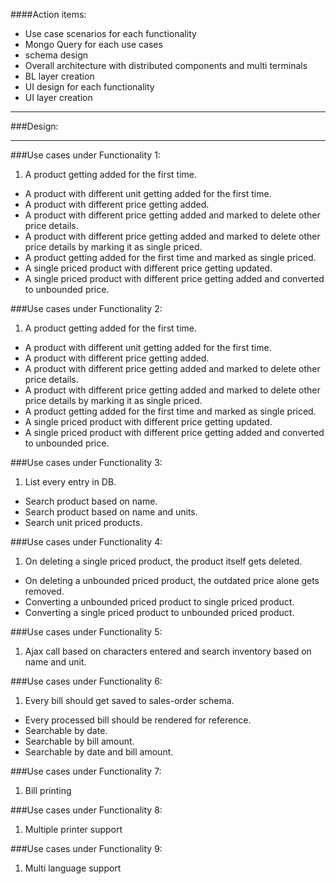 [tick]: https://raw.github.com/retalemine/roadmap/master/images/tick-16x12.png "Done"

####Action items:
* Use case scenarios for each functionality
* Mongo Query for each use cases
* schema design
* Overall architecture with distributed components and multi terminals
* BL layer creation
* UI design for each functionality
* UI layer creation

---
###Design:

---
###Use cases under Functionality 1:
1. A product getting added for the first time.
* A product with different unit getting added for the first time.
* A product with different price getting added.
* A product with different price getting added and marked to delete other price details.
* A product with different price getting added and marked to delete other price details by marking it as single priced. 
* A product getting added for the first time and marked as single priced.
* A single priced product with different price getting updated.
* A single priced product with different price getting added and converted to unbounded price.

###Use cases under Functionality 2:
1. A product getting added for the first time.
* A product with different unit getting added for the first time.
* A product with different price getting added.
* A product with different price getting added and marked to delete other price details.
* A product with different price getting added and marked to delete other price details by marking it as single priced. 
* A product getting added for the first time and marked as single priced.
* A single priced product with different price getting updated.
* A single priced product with different price getting added and converted to unbounded price.

###Use cases under Functionality 3:
1. List every entry in DB.
* Search product based on name.
* Search product based on name and units.
* Search unit priced products.

###Use cases under Functionality 4:
1. On deleting a single priced product, the product itself gets deleted.
* On deleting a unbounded priced product, the outdated price alone gets removed.
* Converting a unbounded priced product to single priced product.
* Converting a single priced product to unbounded priced product.

###Use cases under Functionality 5:
1. Ajax call based on characters entered and search inventory based on name and unit.

###Use cases under Functionality 6:
1. Every bill should get saved to sales-order schema.
* Every processed bill should be rendered for reference.
* Searchable by date.
* Searchable by bill amount.
* Searchable by date and bill amount.

###Use cases under Functionality 7:
1. Bill printing

###Use cases under Functionality 8:
1. Multiple printer support

###Use cases under Functionality 9:
1. Multi language support

